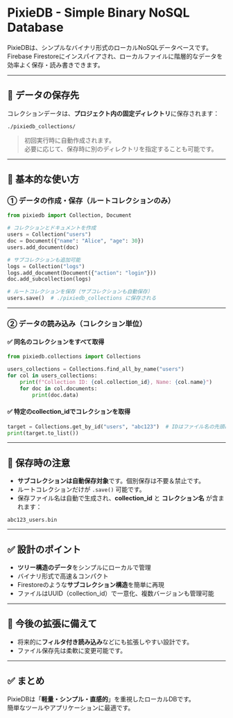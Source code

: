 # PixieDB - Simple Binary NoSQL Database

PixieDBは、シンプルなバイナリ形式のローカルNoSQLデータベースです。  
Firebase Firestoreにインスパイアされ、ローカルファイルに階層的なデータを効率よく保存・読み書きできます。

---

## 📂 データの保存先
コレクションデータは、**プロジェクト内の固定ディレクトリ**に保存されます：

```
./pixiedb_collections/
```

> 初回実行時に自動作成されます。  
> 必要に応じて、保存時に別のディレクトリを指定することも可能です。

---

## 📝 基本的な使い方

### ① データの作成・保存（ルートコレクションのみ）
```python
from pixiedb import Collection, Document

# コレクションとドキュメントを作成
users = Collection("users")
doc = Document({"name": "Alice", "age": 30})
users.add_document(doc)

# サブコレクションも追加可能
logs = Collection("logs")
logs.add_document(Document({"action": "login"}))
doc.add_subcollection(logs)

# ルートコレクションを保存（サブコレクションも自動保存）
users.save()  # ./pixiedb_collections に保存される
```

---

### ② データの読み込み（コレクション単位）

#### ✅ 同名のコレクションをすべて取得
```python
from pixiedb.collections import Collections

users_collections = Collections.find_all_by_name("users")
for col in users_collections:
    print(f"Collection ID: {col.collection_id}, Name: {col.name}")
    for doc in col.documents:
        print(doc.data)
```

#### ✅ 特定のcollection_idでコレクションを取得
```python
target = Collections.get_by_id("users", "abc123")  # IDはファイル名の先頭に記載
print(target.to_list())
```

---

## 💾 保存時の注意
- **サブコレクションは自動保存対象**です。個別保存は不要＆禁止です。
- ルートコレクションだけが `.save()` 可能です。
- 保存ファイル名は自動で生成され、**collection_id** と **コレクション名** が含まれます：
```
abc123_users.bin
```

---

## ✅ 設計のポイント
- **ツリー構造のデータ**をシンプルにローカルで管理
- バイナリ形式で高速＆コンパクト
- Firestoreのような**サブコレクション構造**を簡単に再現
- ファイルはUUID（collection_id）で一意化、複数バージョンも管理可能

---

## 🔧 今後の拡張に備えて
- 将来的に**フィルタ付き読み込み**などにも拡張しやすい設計です。
- ファイル保存先は柔軟に変更可能です。

---

## ✅ まとめ
PixieDBは「**軽量・シンプル・直感的**」を重視したローカルDBです。  
簡単なツールやアプリケーションに最適です。
